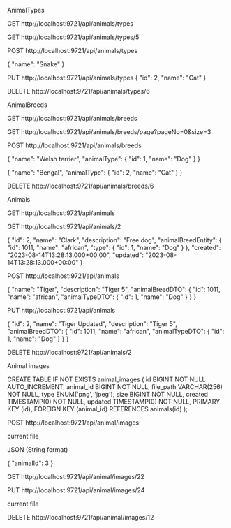 
AnimalTypes

GET http://localhost:9721/api/animals/types

GET http://localhost:9721/api/animals/types/5

POST http://localhost:9721/api/animals/types

{
"name": "Snake"
}

PUT  http://localhost:9721/api/animals/types
{
"id": 2,
"name": "Cat"
}

DELETE http://localhost:9721/api/animals/types/6



AnimalBreeds

GET http://localhost:9721/api/animals/breeds

GET http://localhost:9721/api/animals/breeds/page?pageNo=0&size=3

POST http://localhost:9721/api/animals/breeds

{
"name": "Welsh terrier",
"animalType": {
"id": 1,
"name": "Dog"
}
}

{
"name": "Bengal",
"animalType": {
"id": 2,
"name": "Cat"
}
}

DELETE http://localhost:9721/api/animals/breeds/6


Animals

GET http://localhost:9721/api/animals

GET http://localhost:9721/api/animals/2

{
    "id": 2,
    "name": "Clark",
    "description": "Free dog",
    "animalBreedEntity": {
        "id": 1011,
        "name": "african",
        "type": {
            "id": 1,
            "name": "Dog"
        }
    },
    "created": "2023-08-14T13:28:13.000+00:00",
    "updated": "2023-08-14T13:28:13.000+00:00"
}


POST http://localhost:9721/api/animals

{
    "name": "Tiger",
    "description": "Tiger 5",
    "animalBreedDTO": {
        "id": 1011,
        "name": "african",
        "animalTypeDTO": {
            "id": 1,
            "name": "Dog"
        }
    }
}


PUT http://localhost:9721/api/animals

{
    "id": 2,
    "name": "Tiger Updated",
    "description": "Tiger 5",
    "animalBreedDTO": {
        "id": 1011,
        "name": "african",
        "animalTypeDTO": {
            "id": 1,
            "name": "Dog"
        }
    }
}

DELETE http://localhost:9721/api/animals/2


Animal images


CREATE TABLE IF NOT EXISTS animal_images
( id BIGINT NOT NULL AUTO_INCREMENT,
animal_id BIGINT NOT NULL,
file_path VARCHAR(256) NOT NULL,
type ENUM('png', 'jpeg'),
size BIGINT NOT NULL,
created TIMESTAMP(0) NOT NULL,
updated TIMESTAMP(0) NOT NULL,
PRIMARY KEY (id),
FOREIGN KEY (animal_id) REFERENCES animals(id)
);


POST http://localhost:9721/api/animal/images

current file

JSON (String format)

{
"animalId": 3
}


GET http://localhost:9721/api/animal/images/22


PUT http://localhost:9721/api/animal/images/24

current file


DELETE http://localhost:9721/api/animal/images/12

